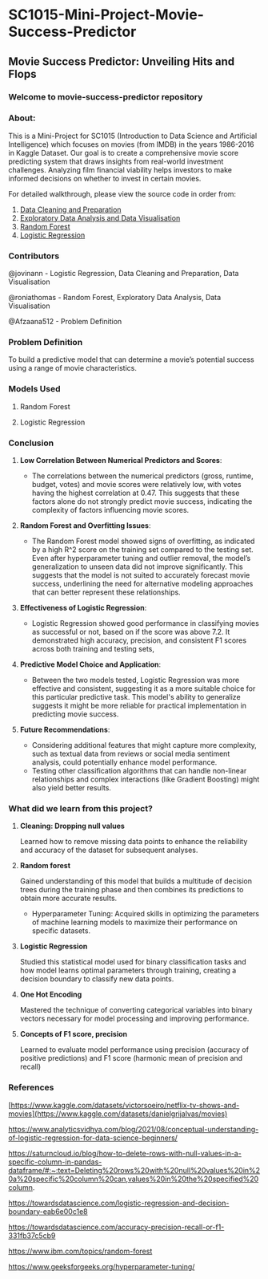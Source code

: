 # SC1015-Mini-Project-Movie-Success-Predictor
## Movie Success Predictor:  Unveiling Hits and Flops
### Welcome to movie-success-predictor repository

### About:

This is a Mini-Project for SC1015 (Introduction to Data Science and Artificial Intelligence) which focuses on movies (from IMDB) in the years 1986-2016 in Kaggle Dataset. Our goal is to create a comprehensive movie score predicting system that draws insights from real-world investment challenges. Analyzing film financial viability helps investors to make informed decisions on whether to invest in certain movies.



For detailed walkthrough, please view the source code in order from:

1. [Data Cleaning and Preparation](./DataCleaningAndPreparation.ipynb)
2. [Exploratory Data Analysis and Data Visualisation](./ExploratoryDataAnalysisAndDataVisualisation.ipynb)
3. [Random Forest](./RandomForest.ipynb)
4. [Logistic Regression](./LogisticRegression.ipynb)

### Contributors

@jovinann - Logistic Regression, Data Cleaning and Preparation, Data Visualisation

@roniathomas - Random Forest, Exploratory Data Analysis, Data Visualisation

@Afzaana512 - Problem Definition


### Problem Definition

To build a predictive model that can determine a movie’s potential success using a range of movie characteristics.

### Models Used

1. Random Forest

2. Logistic Regression

### Conclusion

1. **Low Correlation Between Numerical Predictors and Scores**:
   - The correlations between the numerical predictors (gross, runtime, budget, votes) and movie scores were relatively low, with votes having the highest correlation at 0.47. This suggests that these factors alone do not strongly predict movie success, indicating the complexity of factors influencing movie scores.

2. **Random Forest and Overfitting Issues**:
   - The Random Forest model showed signs of overfitting, as indicated by a high R^2 score on the training set compared to the testing set. Even after hyperparameter tuning and outlier removal, the model’s generalization to unseen data did not improve significantly. This suggests that the model is not suited to accurately forecast movie success, underlining the need for alternative modeling approaches that can better represent these relationships.
     
3. **Effectiveness of Logistic Regression**:
   - Logistic Regression showed good performance in classifying movies as successful or not, based on if the score was above 7.2. It demonstrated high accuracy, precision, and consistent F1 scores across both training and testing sets, 

5. **Predictive Model Choice and Application**:
   - Between the two models tested, Logistic Regression was more effective and consistent, suggesting it as a more suitable choice for this particular predictive task. This model's ability to generalize suggests it might be more reliable for practical implementation in predicting movie success.

6. **Future Recommendations**:
   - Considering additional features that might capture more complexity, such as textual data from reviews or social media sentiment analysis, could potentially enhance model performance.
   - Testing other classification algorithms that can handle non-linear relationships and complex interactions (like Gradient Boosting) might also yield better results.


### What did we learn from this project?
1. **Cleaning: Dropping null values**

      Learned how to remove missing data points to enhance the reliability and accuracy of the dataset for subsequent analyses.
2. **Random forest**

   Gained understanding of this model that builds a multitude of decision trees during the training phase and then combines its predictions to obtain more accurate results.

   - Hyperparameter Tuning:
        Acquired skills in optimizing the parameters of machine learning models to maximize their performance on specific datasets.
3. **Logistic Regression**

   Studied this statistical model used for binary classification tasks and how model learns optimal parameters through training, creating a decision boundary to classify new data points.

4. **One Hot Encoding**

   Mastered the technique of converting categorical variables into binary vectors necessary for model processing and improving performance.
   
5. **Concepts of F1 score, precision**

   Learned to evaluate model performance using precision (accuracy of positive predictions) and F1 score (harmonic mean of precision and recall)




### References

[https://www.kaggle.com/datasets/victorsoeiro/netflix-tv-shows-and-movies](https://www.kaggle.com/datasets/danielgrijalvas/movies)

https://www.analyticsvidhya.com/blog/2021/08/conceptual-understanding-of-logistic-regression-for-data-science-beginners/

https://saturncloud.io/blog/how-to-delete-rows-with-null-values-in-a-specific-column-in-pandas-dataframe/#:~:text=Deleting%20rows%20with%20null%20values%20in%20a%20specific%20column%20can,values%20in%20the%20specified%20column.

https://towardsdatascience.com/logistic-regression-and-decision-boundary-eab6e00c1e8

https://towardsdatascience.com/accuracy-precision-recall-or-f1-331fb37c5cb9

https://www.ibm.com/topics/random-forest

https://www.geeksforgeeks.org/hyperparameter-tuning/








